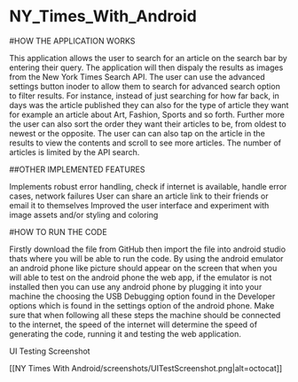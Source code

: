 # NY_Times_With_Android

#HOW THE APPLICATION WORKS

This application allows the user to search for an article on the search bar by entering their query. The application will then dispaly the results as images from the New York Times Search API. The user can use the advanced settings button inoder to allow them to search for advanced search option to filter results. For instance, instead of just searching for how far back, in days was the article published they can also for the type of article they want for example an article about Art, Fashion, Sports and so forth. Further more the user can also sort the order they want their articles to be, from oldest to newest or the opposite. The user can can also tap on the article in the results to view the contents and scroll to see more articles. The number of articles is limited by the API search.

##OTHER IMPLEMENTED FEATURES

Implements robust error handling, check if internet is available, handle error cases, network failures User can share an article link to their friends or email it to themselves Improved the user interface and experiment with image assets and/or styling and coloring

#HOW TO RUN THE CODE

Firstly download the file from GitHub then import the file into android studio thats where you will be able to run the code. By using the android emulator an android phone like picture should appear on the screen that when you will able to test on the android phone the web app, if the emulator is not installed then you can use any android phone by plugging it into your machine the choosing the USB Debugging option found in the Developer options which is found in the settings option of the android phone. Make sure that when following all these steps the machine should be connected to the internet, the speed of the internet will determine the speed of generating the code, running it and testing the web application.


UI Testing Screenshot

[[NY Times With Android/screenshots/UITestScreenshot.png|alt=octocat]]
